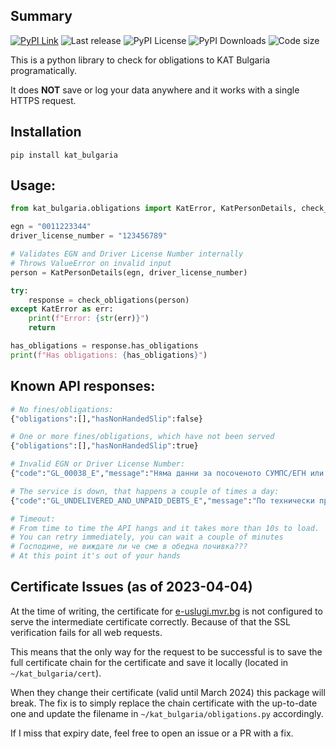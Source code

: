 ## Summary

[![PyPI Link](https://img.shields.io/pypi/v/kat_bulgaria?style=flat-square)](https://pypi.org/project/kat-bulgaria/)
![Last release](https://img.shields.io/github/release-date/nedevski/py_kat_bulgaria?style=flat-square)
![PyPI License](https://img.shields.io/pypi/l/kat_bulgaria?style=flat-square)
![PyPI Downloads](https://img.shields.io/pypi/dm/kat_bulgaria?style=flat-square)
![Code size](https://img.shields.io/github/languages/code-size/nedevski/py_kat_bulgaria?style=flat-square)

This is a python library to check for obligations to KAT Bulgaria programatically.

It does **NOT** save or log your data anywhere and it works with a single HTTPS request.

## Installation

```shell
pip install kat_bulgaria
```

## Usage:
```python
from kat_bulgaria.obligations import KatError, KatPersonDetails, check_obligations

egn = "0011223344"
driver_license_number = "123456789"

# Validates EGN and Driver License Number internally
# Throws ValueError on invalid input
person = KatPersonDetails(egn, driver_license_number)

try:
    response = check_obligations(person)
except KatError as err:
    print(f"Error: {str(err)}")
    return

has_obligations = response.has_obligations
print(f"Has obligations: {has_obligations}")
```

## Known API responses:


```python
# No fines/obligations:
{"obligations":[],"hasNonHandedSlip":false}

# One or more fines/obligations, which have not been served
{"obligations":[],"hasNonHandedSlip":true}

# Invalid EGN or Driver License Number:
{"code":"GL_00038_E","message":"Няма данни за посоченото СУМПС/ЕГН или не се намира съответствие за издадено СУМПС на лице с посочения ЕГН/ЛНЧ"}

# The service is down, that happens a couple of times a day:
{"code":"GL_UNDELIVERED_AND_UNPAID_DEBTS_E","message":"По технически причини към момента не може да бъде извършена справка за невръчени и неплатени НП и/или електронни фишове по Закона за движението по пътищата и/или по Кодекса за застраховането."}

# Timeout:
# From time to time the API hangs and it takes more than 10s to load.
# You can retry immediately, you can wait a couple of minutes
# Господине, не виждате ли че сме в обедна почивка???
# At this point it's out of your hands
```

## Certificate Issues (as of 2023-04-04)

At the time of writing, the certificate for [e-uslugi.mvr.bg](e-uslugi.mvr.bg) is not configured to serve the intermediate certificate correctly. Because of that the SSL verification fails for all web requests.

This means that the only way for the request to be successful is to save the full certificate chain for the certificate and save it locally (located in `~/kat_bulgaria/cert`).

When they change their certificate (valid until March 2024) this package will break. The fix is to simply replace the chain certificate with the up-to-date one and update the filename in `~/kat_bulgaria/obligations.py` accordingly.

If I miss that expiry date, feel free to open an issue or a PR with a fix.